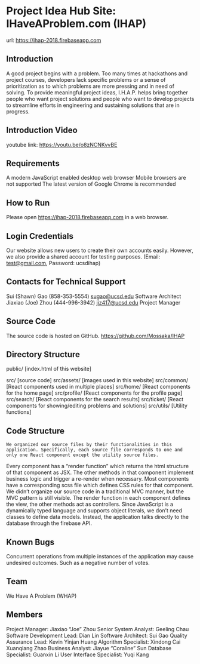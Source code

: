 # Project Idea Hub Site: IHaveAProblem.com (IHAP)
url: https://ihap-2018.firebaseapp.com

## Introduction

A good project begins with a problem. Too many times at hackathons and project courses, developers lack specific problems or a sense of prioritization as to which problems are more pressing and in need of solving. To provide meaningful project ideas, I.H.A.P. helps bring together people who want project solutions and people who want to develop projects to streamline efforts in engineering and sustaining solutions that are in progress.

## Introduction Video

youtube link: https://youtu.be/o8zNCNKvvBE


## Requirements

A modern JavaScript enabled desktop web browser
Mobile browsers are not supported
The latest version of Google Chrome is recommended  


## How to Run

Please open https://ihap-2018.firebaseapp.com in a web browser.


## Login Credentials

Our website allows new users to create their own accounts easily. However, we also provide a shared account for testing purposes. 
(Email: test@gmail.com, Password: ucsdihap)


## Contacts for Technical Support

Sui (Shawn) Gao (858-353-5554) sugao@ucsd.edu Software Architect
Jiaxiao (Joe) Zhou (444-996-3942) jiz417@ucsd.edu Project Manager



## Source Code

The source code is hosted on GitHub. https://github.com/Mossaka/IHAP


## Directory Structure

public/          [index.html of this website]

src/                 [source code]
src/assets/       [images used in this website]
src/common/  [React components used in multiple places]
src/home/       [React components for the home page]
src/profile/     [React components for the profile page]
src/search/      [React components for the search results]
src/ticket/       [React components for showing/editing problems and solutions]
src/utils/         [Utility functions]


## Code Structure

	We organized our source files by their functionalities in this application. Specifically, each source file corresponds to one and only one React component except the utility source files. 
Every component has a “render function” which returns the html structure of that component as JSX. The other methods in that component implement business logic and trigger a re-render when necessary. Most components have a corresponding scss file which defines CSS rules for that component. 
We didn’t organize our source code in a traditional MVC manner, but the MVC pattern is still visible. The render function in each component defines the view, the other methods act as controllers. Since JavaScript is a dynamically typed language and supports object literals, we don’t need classes to define data models. Instead, the application talks directly to the database through the firebase API. 


## Known Bugs

Concurrent operations from multiple instances of the application may cause undesired outcomes. Such as a negative number of votes.

## Team
We Have A Problem (WHAP)

## Members
Project Manager: 			Jiaxiao “Joe” Zhou
Senior System Analyst: 		Geeling Chau
Software Development Lead: 	Dian Lin
Software Architect: 			Sui Gao
Quality Assurance Lead: 		Kevin Yinjan Huang
Algorithm Specialist: 			Xindong Cai
   	    	Xuanqiang Zhao
Business Analyst: 			Jiayue “Coraline” Sun
Database Specialist: 			Guanxin Li
User Interface Specialist: 		Yuqi Kang

